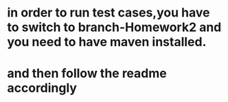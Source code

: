 # in order to run test cases,you have to switch to branch-Homework2 and you need to have maven installed.
# and then follow the readme accordingly